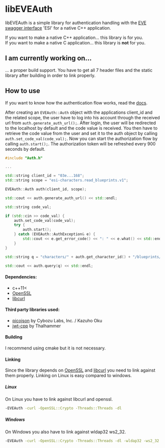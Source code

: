 # libEVEAuth

libEVEAuth is a simple library for authentication handling with the 
[EVE swagger interface](https://github.com/esi/esi-docs) 'ESI' for a native C++ application.

If you want to make a native C++ application... this library is for you.\
If you want to make a native C application... this library is **not** for you.

## I am currently working on...
... a proper build support. You have to get all 7 header files and the static library after building in order to link properly.

## How to use

If you want to know how the authentication flow works, read the [docs](https://github.com/esi/esi-docs).

After creating an ```EVEAuth::Auth``` object with the applications client_id and the related scope, the user
have to log into his account through the received url from ```auth.generate_auth_url();```. After login, the user will
be redirected to the localhost by default and the code value is received. You then have to retrieve the code value from the user
and set it to the auth object by calling ```auth.set_code_val(code_val);```. Now you can start the authorization flow
by calling ```auth.start();```. The authorization token will be refreshed every 900 seconds by default.

```c++
#include "Auth.h"

...

std::string client_id = "03e...168";
std::string scope = "esi-characters.read_blueprints.v1";

EVEAuth::Auth auth(client_id, scope);

std::cout << auth.generate_auth_url() << std::endl;

std::string code_val;

if (std::cin >> code_val) {
    auth.set_code_val(code_val);
    try {
        auth.start();
    } catch (EVEAuth::AuthException& e) {
        std::cout << e.get_error_code() << ": " << e.what() << std::endl;
    }
}

std::string q = "characters/" + auth.get_character_id() + "/blueprints/";

std::cout << auth.query(q) << std::endl;
```

#### Dependencies:
- c++11<
- [OpenSSL](https://www.openssl.org/)
- [libcurl](https://curl.haxx.se/libcurl/)

#### Third party libraries used:
- [picojson](https://github.com/kazuho/picojson) by Cybozu Labs, Inc. / Kazuho Oku
- [jwt-cpp](https://github.com/Thalhammer/jwt-cpp) by Thalhammer

#### Building
I recommend using cmake but it is not necessary.

#### Linking
Since the library depends on [OpenSSL](https://www.openssl.org/) and [libcurl](https://curl.haxx.se/libcurl/) you need
to link against them properly. Linking on Linux is easy compared to windows.

##### Linux

On Linux you have to link against libcurl and openssl.

```sh
-EVEAuth -curl -OpenSSL::Crypto -Threads::Threads -dl
```

##### Windows

On Windows you also have to link against wldap32 ws2_32.

```sh
-EVEAuth -curl -OpenSSL::Crypto -Threads::Threads -dl -wldap32 -ws2_32
```



